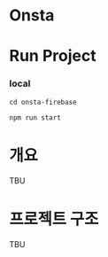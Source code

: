 # Onsta

# Run Project

### local

```
cd onsta-firebase

npm run start
```

# 개요

TBU

# 프로젝트 구조

TBU
